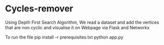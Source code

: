 # Cycles-remover
Using Depth First Search Algorithm, We read a dataset and add the vertices that are non cyclic and visualise it on Webpage via Flask and Networkx

To run the file
pip install -r prerequisites.txt
python app.py
